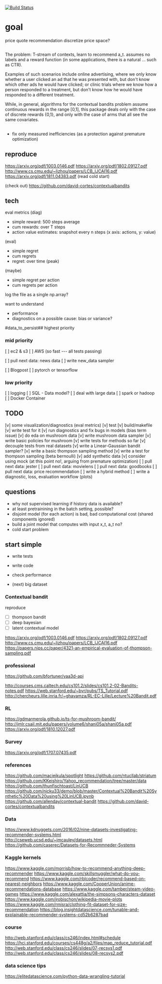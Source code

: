 [![Build Status](https://travis-ci.com/dhfromkorea/contextual-bandit-recommender.svg?token=LpCqnxSYFM2Cg2x3ixjz&branch=master)](https://travis-ci.com/dhfromkorea/contextual-bandit-recommender)

# goal
price quote recommendation
discretize price space?

##

The problem:
T-stream of contexts, learn to recommend a_t.
assumes no labels and a reward function (in some applications, there is a natural ... such as CTR).

Examples of such scenarios include online advertising, where we only know whether a user clicked an ad that he was presented with, but don't know which other ads he would have clicked; or clinic trials where we know how a person responded to a treatment, but don't know how he would have responded to a different treatment.

While, in general, algorithms for the contextual bandits problem assume continuous rewards in the range [0,1], this package deals only with the case of discrete rewards {0,1}, and only with the case of arms that all see the same covariates.

##
- fix only measured inefficiencies (as a protection against premature optimization)

## reproduce
https://arxiv.org/pdf/1003.0146.pdf
https://arxiv.org/pdf/1802.09127.pdf
http://www.cs.cmu.edu/~lizhou/papers/LCB_IJCAI16.pdf
https://arxiv.org/pdf/1811.04383.pdf
(read cold start)

(check out)
https://github.com/david-cortes/contextualbandits

## tech
eval metrics
(diag)
- simple reward: 500 steps average
- cum rewards: over T steps
- action value estimates: snapshot every n steps (x axis: actions, y: value)

(eval)
- simple regret
- cum regrets
- regret: over time (peak)

(maybe)
- simple regret per action
- cum regrets per action

log the file as a single np.array?

want to understand
- performance
- diagnostics on a possible cause: bias or variance?

#data_to_persist## highest priority
### mid priority

[ ] ec2 & s3
[ ] AWS (so fast --- all tests passing)

[ ] pull next data: news data
[ ] write new_data sampler

[ ] Blogpost
[ ] pytorch or tensorflow

### low priority
[ ] logging
[ ] SQL - Data model?
[ ] deal with large data
[ ] spark or hadoop
[ ] Docker Container

## TODO
[v] some visualization/diagnostics (eval metrics)
[v] test
[v] build/makefile
[v] write test for it
[v] run diagnostics and fix bugs in models (bias term issue)
[v] do eda on mushroom data
[v] write mushroom data sampler
[v] write basic policies for mushroom
[v] write tests for methods so far
[v] decouple tests from real datasets
[v] write a Linear-Gaussian bandit sampler?
[v] write a basic thompson sampling method
[v] write a test for thompson sampling (beta bernoulli)
[v] add synthetic data
[v] consider using mock (at this point no!, arguing from premature optimization)
[ ] pull next data: jester
[ ] pull next data: movielens
[ ] pull next data: goodbooks
[ ] pull next data: price recommendation
[ ] write a hybrid method
[ ] write a diagnostic, loss, evaluation workflow (plots)


## questions
- why not supervised learning if history data is available?
- at least pretrainining in the batch setting, possible?
- disjoint model (for each action) is bad, bad computational cost (shared components ignored)
- build a joint model that computes with input x_t, a_t no?
- cold start problem

## start simple
- write tests
- write code
- check performance

- (next) big dataset

### Contextual bandit
reproduce
- [ ] thompson bandit
- [ ] deep bayesian
- [ ] latent contextual model

https://arxiv.org/pdf/1003.0146.pdf
https://arxiv.org/pdf/1802.09127.pdf
http://www.cs.cmu.edu/~lizhou/papers/LCB_IJCAI16.pdf
https://papers.nips.cc/paper/4321-an-empirical-evaluation-of-thompson-sampling.pdf

### professional
https://github.com/bfortuner/vaa3d-api



http://courses.cms.caltech.edu/cs101.2/slides/cs101.2-02-Bandits-notes.pdf
https://web.stanford.edu/~bvr/pubs/TS_Tutorial.pdf
http://chercheurs.lille.inria.fr/~ghavamza/RL-EC-Lille/Lecture%20Bandit.pdf


### RL
https://gdmarmerola.github.io/ts-for-mushroom-bandit/
http://jmlr.csail.mit.edu/papers/volume6/shani05a/shani05a.pdf
https://arxiv.org/pdf/1810.12027.pdf

### Survey
https://arxiv.org/pdf/1707.07435.pdf

### references
https://github.com/maciejkula/spotlight
https://github.com/ntucllab/striatum
https://github.com/KKeishiro/Yahoo_recommendation/tree/master/data
https://github.com/thunfischtoast/LinUCB
https://github.com/nicku33/demo/blob/master/Contextual%20Bandit%20Synthetic%20Data%20using%20LinUCB.ipynb
https://github.com/allenday/contextual-bandit
https://github.com/david-cortes/contextualbandits

### Data
https://www.kdnuggets.com/2016/02/nine-datasets-investigating-recommender-systems.html
http://cseweb.ucsd.edu/~jmcauley/datasets.html
https://github.com/caserec/Datasets-for-Recommneder-Systems

### Kaggle kernels
https://www.kaggle.com/morrisb/how-to-recommend-anything-deep-recommender
https://www.kaggle.com/skillsmuggler/what-do-you-recommend
https://www.kaggle.com/rblcoder/recommend-based-on-nearest-neighbors
https://www.kaggle.com/CooperUnion/anime-recommendations-database
https://www.kaggle.com/tamber/steam-video-games
https://www.kaggle.com/alexattia/the-simpsons-characters-dataset
https://www.kaggle.com/jrobischon/wikipedia-movie-plots
https://www.kaggle.com/rmisra/clothing-fit-dataset-for-size-recommendation
https://blog.insightdatascience.com/tunable-and-explainable-recommender-systems-cd52b6287bad

### course
http://web.stanford.edu/class/cs246/index.html#schedule
https://hci.stanford.edu/courses/cs448g/a2/files/map_reduce_tutorial.pdf
http://web.stanford.edu/class/cs246/slides/07-recsys1.pdf
http://web.stanford.edu/class/cs246/slides/08-recsys2.pdf


### data science tips
https://elitedatascience.com/python-data-wrangling-tutorial
